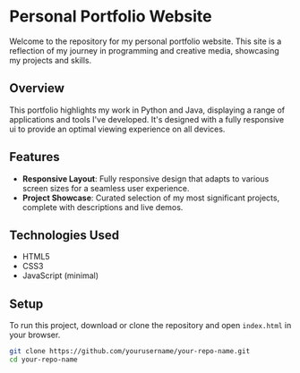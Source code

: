 # Personal Portfolio Website

Welcome to the repository for my personal portfolio website. This site is a reflection of my journey in programming and creative media, showcasing my projects and skills.

## Overview

This portfolio highlights my work in Python and Java, displaying a range of applications and tools I've developed. It's designed with a fully responsive ui to provide an optimal viewing experience on all devices.

## Features

- **Responsive Layout**: Fully responsive design that adapts to various screen sizes for a seamless user experience.
- **Project Showcase**: Curated selection of my most significant projects, complete with descriptions and live demos.

## Technologies Used

- HTML5
- CSS3
- JavaScript (minimal)

## Setup

To run this project, download or clone the repository and open `index.html` in your browser.

```bash
git clone https://github.com/yourusername/your-repo-name.git
cd your-repo-name
